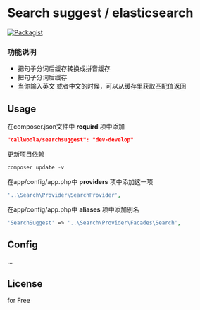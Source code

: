 Search suggest / elasticsearch
================
[![Packagist](https://img.shields.io/packagist/dt/callwoola/searchsuggest.svg)](https://packagist.org/packages/callwoola/searchsuggest)

### 功能说明
* 把句子分词后缓存转换成拼音缓存
* 把句子分词后缓存
* 当你输入英文 或者中文的时候，可以从缓存里获取匹配值返回

## Usage

在composer.json文件中 **requird** 项中添加

```json
"callwoola/searchsuggest": "dev-develop"
```

更新项目依赖
```php
composer update -v
```

在app/config/app.php中 **providers** 项中添加这一项

```php
'..\Search\Provider\SearchProvider',
```

在app/config/app.php中 **aliases** 项中添加别名

```php
'SearchSuggest' => '..\Search\Provider\Facades\Search',
```

## Config
...


## License

for Free

